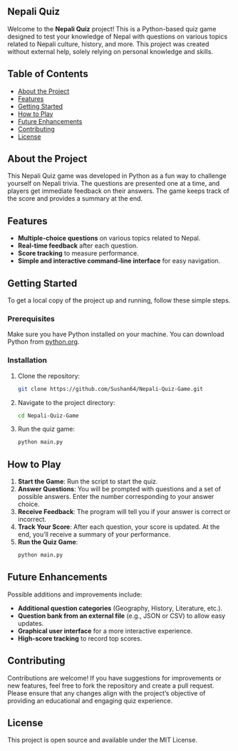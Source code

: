 ## Nepali Quiz

Welcome to the **Nepali Quiz** project! This is a Python-based quiz game designed to test your knowledge of Nepal with questions on various topics related to Nepali culture, history, and more. This project was created without external help, solely relying on personal knowledge and skills.

## Table of Contents
- [About the Project](#about-the-project)
- [Features](#features)
- [Getting Started](#getting-started)
- [How to Play](#how-to-play)
- [Future Enhancements](#future-enhancements)
- [Contributing](#contributing)
- [License](#license)

## About the Project

This Nepali Quiz game was developed in Python as a fun way to challenge yourself on Nepali trivia. The questions are presented one at a time, and players get immediate feedback on their answers. The game keeps track of the score and provides a summary at the end.

## Features

- **Multiple-choice questions** on various topics related to Nepal.
- **Real-time feedback** after each question.
- **Score tracking** to measure performance.
- **Simple and interactive command-line interface** for easy navigation.

## Getting Started

To get a local copy of the project up and running, follow these simple steps.

### Prerequisites

Make sure you have Python installed on your machine. You can download Python from [python.org](https://www.python.org/downloads/).

### Installation

1. Clone the repository:
   ```bash
   git clone https://github.com/Sushan64/Nepali-Quiz-Game.git
   ```

2. Navigate to the project directory:
   ```bash
   cd Nepali-Quiz-Game
   ```

3. Run the quiz game:
   ```bash
   python main.py
   ```

## How to Play

1. **Start the Game**: Run the script to start the quiz.
2. **Answer Questions**: You will be prompted with questions and a set of possible answers. Enter the number corresponding to your answer choice.
3. **Receive Feedback**: The program will tell you if your answer is correct or incorrect.
4. **Track Your Score**: After each question, your score is updated. At the end, you’ll receive a summary of your performance.
5. **Run the Quiz Game**: 
   ```bash
   python main.py

## Future Enhancements

Possible additions and improvements include:
- **Additional question categories** (Geography, History, Literature, etc.).
- **Question bank from an external file** (e.g., JSON or CSV) to allow easy updates.
- **Graphical user interface** for a more interactive experience.
- **High-score tracking** to record top scores.

## Contributing

Contributions are welcome! If you have suggestions for improvements or new features, feel free to fork the repository and create a pull request. Please ensure that any changes align with the project’s objective of providing an educational and engaging quiz experience.

## License

This project is open source and available under the MIT License.
